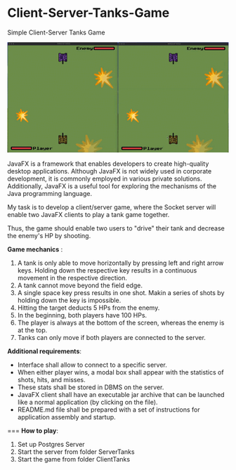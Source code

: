 # Client-Server-Tanks-Game
Simple Client-Server Tanks Game

![GIF animation](https://github.com/rigastalin/Client-Server-Tanks-Game/blob/074d8518bd5ed33b7a0df3ac5bd5d94ed9dc1e63/tanks.gif)

JavaFX is a framework that enables developers to create high-quality desktop applications. Although JavaFX is not widely used in corporate development, it is commonly employed in various private solutions. Additionally, JavaFX is a useful tool for exploring the mechanisms of the Java programming language.

My task is to develop a client/server game, where the Socket server will enable two JavaFX clients to play a tank game together.

Thus, the game should enable two users to "drive" their tank and decrease the enemy's HP by shooting.

**Game mechanics** :
1. A tank is only able to move horizontally by pressing left and right arrow keys. Holding down the respective key results in a continuous movement in the respective direction.
2. A tank cannot move beyond the field edge.
3. A single space key press results in one shot. Makin a series of shots by holding down the key is impossible.
4. Hitting the target deducts 5 HPs from the enemy.
5. In the beginning, both players have 100 HPs.
6. The player is always at the bottom of the screen, whereas the enemy is at the top.
7. Tanks can only move if both players are connected to the server.

**Additional requirements**:
- Interface shall allow to connect to a specific server.
- When either player wins, a modal box shall appear with the statistics of shots, hits, and misses.
- These stats shall be stored in DBMS on the server.
- JavaFX client shall have an executable jar archive that can be launched like a normal application (by clicking on the file).
- README.md file shall be prepared with a set of instructions for application assembly and startup.

===
**How to play**:
1. Set up Postgres Server
2. Start the server from folder ServerTanks
3. Start the game from folder ClientTanks
